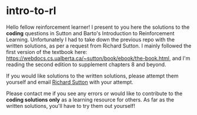 # intro-to-rl

Hello fellow reinforcement learner! I present to you here the solutions to the **coding** questions in Sutton and Barto's Introduction to Reinforcement Learning. Unfortunately I had to take down the previous repo with the written solutions, as per a request from Richard Sutton. I mainly followed the first version of the textbook here: https://webdocs.cs.ualberta.ca/~sutton/book/ebook/the-book.html, and I'm reading the second edition to supplement chapters 8 and beyond.

If you would like solutions to the written solutions, please attempt them yourself and email [Richard Sutton](http://webber.physik.uni-freiburg.de/~hon/vorlss02/Literatur/sutton/solutions.html) with your attempt. 

Please contact me if you see any errors or would like to contribute to the **coding solutions only** as a learning resource for others. As far as the written solutions, you'll have to try them out yourself!